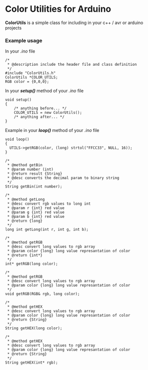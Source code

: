 # Color Utilities for Arduino
**ColorUtils** is a simple class for including in your c++ / avr or arduino projects

### Example usage

In your *.ino* file

```
/*
 * @description include the header file and class definition
 */
#include "ColorUtils.h"
ColorUtils *COLOR_UTILS;
RGB color = {0,0,0};
```

In your ***setup()*** method of your *.ino* file

```
void setup()
{
	/* anything before... */
	COLOR_UTILS = new ColorUtils();
	/* anything after... */	
}
```

Example in your ***loop()*** method of your *.ino* file

```
void loop()
{
  UTILS->getRGB(color, (long) strtol("FFCC33", NULL, 16));
}
```





```
/*
 * @method getBin
 * @param number (int)
 * @return result {String} 
 * @desc converts the decimal param to binary string
 */
String getBin(int number);
```

```
/*
 * @method getLong
 * @desc convert rgb values to long int
 * @param r {int} red value
 * @param g {int} red value
 * @param b {int} red value
 * @return {long}
 */
long int getLong(int r, int g, int b);
```

```
/*
 * @method getRGB
 * @desc convert long values to rgb array
 * @param color {long} long value represantation of color
 * @return {int*}
 */
int* getRGB(long color);
```

```
/*
 * @method getRGB
 * @desc convert long values to rgb array
 * @param color {long} long value represantation of color
 */
void getRGB(RGB& rgb, long color);
```

```
/*
 * @method getHEX
 * @desc convert long values to rgb array
 * @param color {long} long value represantation of color
 * @return {String}
 */
String getHEX(long color);
```

```
/*
 * @method getHEX
 * @desc convert long values to rgb array
 * @param color {long} long value represantation of color
 * @return {String}
 */
String getHEX(int* rgb);
```

